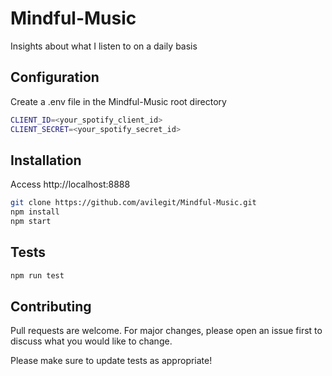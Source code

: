 # Mindful-Music
Insights about what I listen to on a daily basis

## Configuration
Create a .env file in the Mindful-Music root directory
```bash
CLIENT_ID=<your_spotify_client_id>
CLIENT_SECRET=<your_spotify_secret_id>
```

## Installation 
Access http://localhost:8888

```bash
git clone https://github.com/avilegit/Mindful-Music.git
npm install
npm start
```

## Tests 
```bash
npm run test
```

## Contributing
Pull requests are welcome. For major changes, please open an issue first to discuss what you would like to change.

Please make sure to update tests as appropriate!
